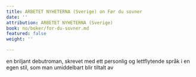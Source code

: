 ```yaml
---
title: ARBETET NYHETERNA (Sverige) on Før du sovner
date: ''
attribution: ARBETET NYHETERNA (Sverige)
book: no/boker/for-du-sovner.md
featured: false
weight: ''

---
```

en briljant debutroman, skrevet med ett personlig og lettflytende språk i en egen stil, som man umiddelbart blir tiltalt av